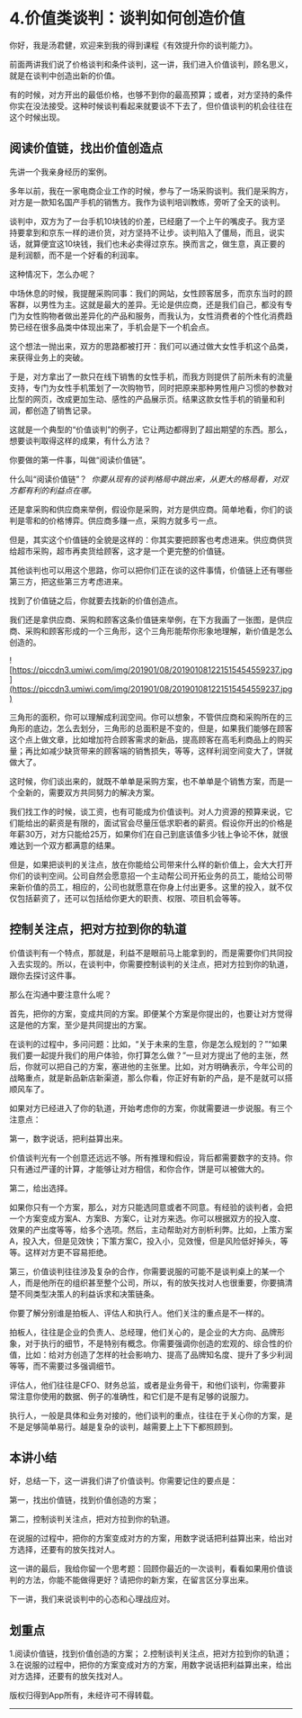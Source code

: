 # 4.价值类谈判：谈判如何创造价值

你好，我是汤君健，欢迎来到我的得到课程《有效提升你的谈判能力》。

前面两讲我们说了价格谈判和条件谈判，这一讲，我们进入价值谈判，顾名思义，就是在谈判中创造出新的价值。

有的时候，对方开出的最低价格，也够不到你的最高预算；或者，对方坚持的条件你实在没法接受。这种时候谈判看起来就要谈不下去了，但价值谈判的机会往往在这个时候出现。

## 阅读价值链，找出价值创造点

先讲一个我亲身经历的案例。

多年以前，我在一家电商企业工作的时候，参与了一场采购谈判。我们是采购方，对方是一款知名国产手机的销售方。我作为谈判培训教练，旁听了全天的谈判。

谈判中，双方为了一台手机10块钱的价差，已经磨了一个上午的嘴皮子。我方坚持要拿到和京东一样的进价货，对方坚持不让步。谈判陷入了僵局，而且，说实话，就算便宜这10块钱，我们也未必卖得过京东。换而言之，做生意，真正要的是利润额，而不是一个好看的利润率。

这种情况下，怎么办呢？

中场休息的时候，我提醒采购同事：我们的网站，女性顾客居多，而京东当时的顾客群，以男性为主。这就是最大的差异。无论是供应商，还是我们自己，都没有专门为女性购物者做出差异化的产品和服务，而我认为，女性消费者的个性化消费趋势已经在很多品类中体现出来了，手机会是下一个机会点。

这个想法一抛出来，双方的思路都被打开：我们可以通过做大女性手机这个品类，来获得业务上的突破。

于是，对方拿出了一款只在线下销售的女性手机，而我方则提供了前所未有的流量支持，专门为女性手机策划了一次购物节，同时把原来那种男性用户习惯的参数对比型的网页，改成更加生动、感性的产品展示页。结果这款女性手机的销量和利润，都创造了销售记录。

这就是一个典型的“价值谈判”的例子，它让两边都得到了超出期望的东西。那么，想要谈判取得这样的成果，有什么方法？

你要做的第一件事，叫做“阅读价值链”。

什么叫“阅读价值链”？  *你要从现有的谈判格局中跳出来，从更大的格局看，对双方都有利的利益点在哪。*

还是拿采购和供应商来举例，假设你是采购，对方是供应商。简单地看，你们的谈判是零和的价格博弈。供应商多赚一点，采购方就多亏一点。

但是，其实这个价值链的全貌是这样的：你其实要把顾客也考虑进来。供应商供货给超市采购，超市再卖货给顾客，这才是一个更完整的价值链。

其他谈判也可以用这个思路，你可以把你们正在谈的这件事情，价值链上还有哪些第三方，把这些第三方考虑进来。

找到了价值链之后，你就要去找新的价值创造点。

我们还是拿供应商、采购和顾客这条价值链来举例，在下方我画了一张图，是供应商、采购和顾客形成的一个三角形，这个三角形能帮你形象地理解，新价值是怎么创造的。

![https://piccdn3.umiwi.com/img/201901/08/201901081221515454559237.jpg](https://piccdn3.umiwi.com/img/201901/08/201901081221515454559237.jpg)

三角形的面积，你可以理解成利润空间。你可以想象，不管供应商和采购所在的三角形的底边，怎么去划分，三角形的总面积是不变的，但是，如果我们能够在顾客这个点上做文章，比如增加符合顾客需求的新品，提高顾客在高毛利商品上的购买量；再比如减少缺货带来的顾客端的销售损失，等等，这样利润空间变大了，饼就做大了。

这时候，你们谈出来的，就既不单单是采购方案，也不单单是个销售方案，而是一个全新的，需要双方共同努力的解决方案。

我们找工作的时候，谈工资，也有可能成为价值谈判。对人力资源的预算来说，它们能给出的薪资是有限的，面试官会尽量压低求职者的薪资。假设你开出的价格是年薪30万，对方只能给25万，如果你们在自己到底该值多少钱上争论不休，就很难达到一个双方都满意的结果。

但是，如果把谈判的关注点，放在你能给公司带来什么样的新价值上，会大大打开你们的谈判空间。公司自然会愿意招一个主动帮公司开拓业务的员工，能给公司带来新价值的员工，相应的，公司也就愿意在你身上付出更多。这里的投入，就不仅仅包括薪资了，还可以包括给你更大的职责、权限、项目机会等等。

## 控制关注点，把对方拉到你的轨道

价值谈判有一个特点，那就是，利益不是眼前马上能拿到的，而是需要你们共同投入去实现的。所以，在谈判中，你需要控制谈判的关注点，把对方拉到你的轨道，跟你去探讨这件事。

那么在沟通中要注意什么呢？

首先，把你的方案，变成共同的方案。即便某个方案是你提出的，也要让对方觉得这是他的方案，至少是共同提出的方案。

在谈判的过程中，多问问题：比如，“关于未来的生意，你是怎么规划的？”“如果我们要一起提升我们的用户体验，你打算怎么做？”一旦对方提出了他的主张，然后，你就可以把自己的方案，塞进他的主张里。比如，对方明确表示，今年公司的战略重点，就是新品新店新渠道，那么你看，你正好有新的产品，是不是就可以搭顺风车了。

如果对方已经进入了你的轨道，开始考虑你的方案，你就需要进一步说服。有三个注意点：

第一，数字说话，把利益算出来。

价值谈判光有一个创意还远远不够。所有推理和假设，背后都需要数字的支持。你只有通过严谨的计算，才能够让对方相信，和你合作，饼是可以被做大的。

第二，给出选择。

如果你只有一个方案，那么，对方只能选同意或者不同意。有经验的谈判者，会把一个方案变成方案A、方案B、方案C，让对方来选。你可以根据双方的投入度、效果的产出度等等，给多个选项。然后，主动帮助对方剖析利弊。比如，上策方案A，投入大，但是见效快；下策方案C，投入小，见效慢，但是风险低好掉头，等等。这样对方更不容易拒绝。

第三，价值谈判往往涉及复杂的合作，你需要说服的可能不是谈判桌上的某一个人，而是他所在的组织甚至整个公司，所以，有的放矢找对人也很重要，你要搞清楚不同类型决策人的利益诉求和决策链条。

你要了解分别谁是拍板人、评估人和执行人。他们关注的重点是不一样的。

拍板人，往往是企业的负责人、总经理，他们关心的，是企业的大方向、品牌形象，对于执行的细节，不是特别有概念。你需要强调你创造的宏观的、综合性的价值，比如：给对方创造了怎样的社会影响力、提高了品牌知名度、提升了多少利润等等，而不需要过多强调细节。

评估人，他们往往是CFO、财务总监，或者是业务骨干，和他们谈判，你需要非常注意你使用的数据、例子的准确性，和它们是不是有足够的说服力。

执行人，一般是具体和业务对接的，他们谈判的重点，往往在于关心你的方案，是不是足够简单易行。越是复杂的谈判，越需要上上下下都照顾到。

## 本讲小结

好，总结一下，这一讲我们讲了价值谈判。你需要记住的要点是：

第一，找出价值链，找到价值创造的方案；

第二，控制谈判关注点，把对方拉到你的轨道。

在说服的过程中，把你的方案变成对方的方案，用数字说话把利益算出来，给出对方选择，还要有的放矢找对人。

这一讲的最后，我给你留一个思考题：回顾你最近的一次谈判，看看如果用价值谈判的方法，你能不能做得更好？请把你的新方案，在留言区分享出来。

下一讲，我们来说谈判中的心态和心理战应对。

## 划重点

1.阅读价值链，找到价值创造的方案；
2.控制谈判关注点，把对方拉到你的轨道；
3.在说服的过程中，把你的方案变成对方的方案，用数字说话把利益算出来，给出对方选择，还要有的放矢找对人。

版权归得到App所有，未经许可不得转载。

---
